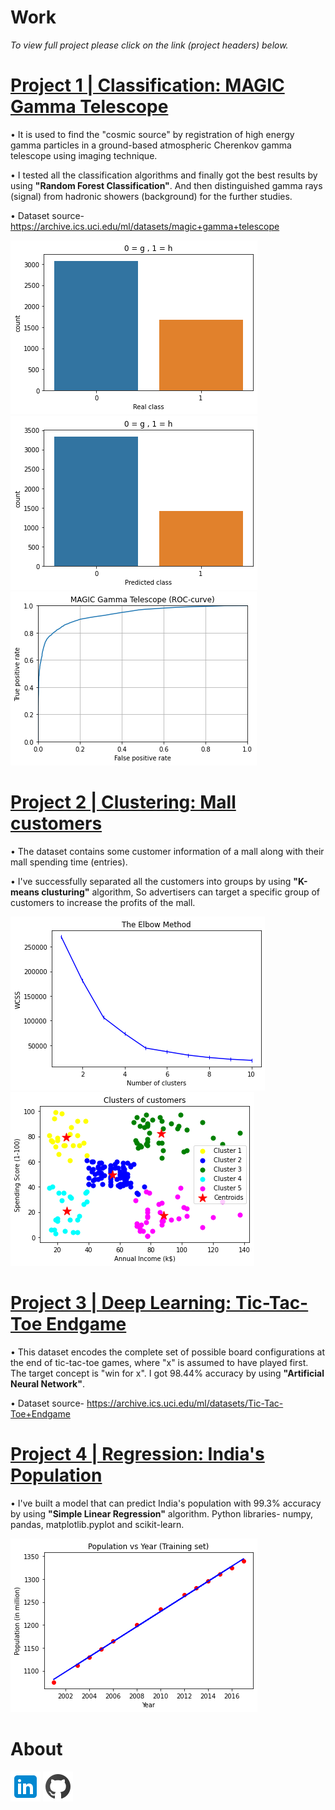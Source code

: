 # Work
*To view full project please click on the link (project headers) below.*
# [Project 1 | Classification: MAGIC Gamma Telescope](https://github.com/AkhileshThite/MAGIC-Gamma-Telescope)
• It is used to find the "cosmic source" by registration of high energy gamma particles in a ground-based atmospheric Cherenkov gamma telescope using imaging technique.

• I tested all the classification algorithms and finally got the best results by using **"Random Forest Classification"**. And then distinguished gamma rays (signal) from hadronic showers (background) for the further studies.

• Dataset source- https://archive.ics.uci.edu/ml/datasets/magic+gamma+telescope

![](/realclass.png) ![](/predictedclass.png) 
![](/roccurve.png)

# [Project 2 | Clustering: Mall customers](https://github.com/AkhileshThite/K-Means-Clustering)
• The dataset contains some customer information of a mall along with their mall spending time (entries).

• I've successfully separated all the customers into groups by using **"K-means clusturing"** algorithm, So advertisers can target a specific group of customers to increase the profits of the mall.

![](/elbowmethod.png) ![](/clusters.png)

# [Project 3 | Deep Learning: Tic-Tac-Toe Endgame](https://github.com/AkhileshThite/Tic-Tac-Toe-Endgame)
• This dataset encodes the complete set of possible board configurations at the end of tic-tac-toe games, where "x" is assumed to have played first. The target concept is "win for x". I got 98.44% accuracy by using **"Artificial Neural Network"**.

• Dataset source- https://archive.ics.uci.edu/ml/datasets/Tic-Tac-Toe+Endgame

# [Project 4 | Regression: India's Population](https://github.com/AkhileshThite/Simple-Linear-Regression) 
• I've built a model that can predict India's population with 99.3% accuracy by using **"Simple Linear Regression"** algorithm. 
Python libraries- numpy, pandas, matplotlib.pyplot and scikit-learn. 

![](/project4.png)      


# About
[![](linkedin.png)](https://www.linkedin.com/in/akhileshthite/)  [![](github.png)](https://github.com/AkhileshThite) 

